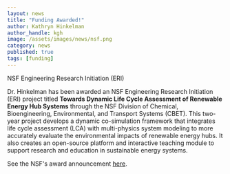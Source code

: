 ```yaml
---
layout: news
title: "Funding Awarded!"
author: Kathryn Hinkelman
author_handle: kgh
image: /assets/images/news/nsf.png
category: news
published: true
tags: [funding]
---
```


<div class="bigspacer"></div>
<div class="head">NSF Engineering Research Initiation (ERI)</div>
<div class="spacer"></div>

Dr. Hinkelman has been awarded an NSF Engineering Research Initiation (ERI) project titled **Towards Dynamic Life Cycle Assessment of Renewable Energy Hub Systems** through the NSF Division of Chemical, Bioengineering, Environmental, and Transport Systems (CBET). This two-year project develops a dynamic co-simulation framework that integrates life cycle assessment (LCA) with multi-physics system modeling to more accurately evaluate the environmental impacts of renewable energy hubs. It also creates an open-source platform and interactive teaching module to support research and education in sustainable energy systems.

See the NSF's award announcement [here](https://www.nsf.gov/awardsearch/showAward?AWD_ID=2501735&HistoricalAwards=false).
